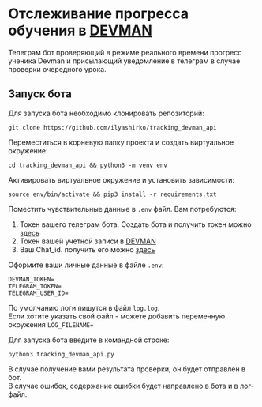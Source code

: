 # Отслеживание прогресса обучения в [DEVMAN](https://dvmn.org)
Телеграм бот проверяющий в режиме реального времени прогресс ученика Devman и присылающий уведомление в телеграм в случае проверки очередного урока.
## Запуск бота
Для запуска бота необходимо клонировать репозиторий:
```
git clone https://github.com/ilyashirko/tracking_devman_api
```
Переместиться в корневую папку проекта и создать виртуальное окружение:
```
cd tracking_devman_api && python3 -m venv env
```
Активировать виртуальное окружение и установить зависимости:
```
source env/bin/activate && pip3 install -r requirements.txt
```
Поместить чувствительные данные в `.env` файл. Вам потребуются:  
1. Токен вашего телеграм бота. Создать бота и получить токен можно [здесь](BotFather)  
2. Токен вашей учетной записи в [DEVMAN](https://dvmn.org/api/docs/)  
3. Ваш Chat_id. получить его можно [здесь](https://t.me/userinfobot)  

Оформите ваши личные данные в файле `.env`:
```
DEVMAN_TOKEN=
TELEGRAM_TOKEN=
TELEGRAM_USER_ID=
```
По умолчанию логи пишутся в файл `log.log`.  
Если хотите указать свой файл - можете добавить переменную окружения `LOG_FILENAME=` 
   
Для запуска бота введите в командной строке:
```
python3 tracking_devman_api.py
```
В случае получение вами результата проверки, он будет отправлен в бот.  
В случае ошибок, содержание ошибки будет направлено в бота и в лог-файл.